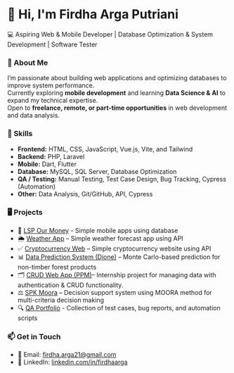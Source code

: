 # 👋 Hi, I'm Firdha Arga Putriani  

💻 Aspiring Web & Mobile Developer | Database Optimization & System Development | Software Tester

### 🚀 About Me
I’m passionate about building web applications and optimizing databases to improve system performance.  
Currently exploring **mobile development** and learning **Data Science & AI** to expand my technical expertise.  
Open to **freelance, remote, or part-time opportunities** in web development and data analysis.  

### 📌 Skills
- **Frontend:** HTML, CSS, JavaScript, Vue.js, Vite, and Tailwind
- **Backend:** PHP, Laravel
- **Mobile:** Dart, Flutter
- **Database:** MySQL, SQL Server, Database Optimization
- **QA / Testing:** Manual Testing, Test Case Design, Bug Tracking, Cypress (Automation)
- **Other:** Data Analysis, Git/GitHub, API, Cypress

### 🖥️ Projects
- 📱 [LSP Our Money](https://github.com/FirdhaArgaPutriani/LSP-OurMoney) - Simple mobile apps using database 
- 🌦️ [Weather App](https://github.com/FirdhaArgaPutriani/Weather_JavaSricpt) – Simple weather forecast app using API  
- ✅ [Cryptocurrency Web](https://github.com/FirdhaArgaPutriani/cryptocurrency_web_js) – Simple cryptocurrency website using API
- 📊 [Data Prediction System (Dione)](https://github.com/FirdhaArgaPutriani/skripsiV6) – Monte Carlo-based prediction for non-timber forest products
- 🗂️ [CRUD Web App (PPM)](https://github.com/FirdhaArgaPutriani/ppmnew)– Internship project for managing data with authentication & CRUD functionality.
- ⚖️ [SPK Moora](https://github.com/FirdhaArgaPutriani/SPK-MOORA) – Decision support system using MOORA method for multi-criteria decision making
- 🔍 [QA Portfolio](https://docs.google.com/spreadsheets/d/1rdOQ97uFBfsarIImhl0-wI9ZmBiB0lr6/edit?usp=sharing&ouid=106694119048487273739&rtpof=true&sd=true) - Collection of test cases, bug reports, and automation scripts

### 📫 Get in Touch
- 📧 Email: firdha.arga21@gmail.com  
- 💼 LinkedIn: [linkedin.com/in/firdhaarga](https://linkedin.com/in/firdhaarga)  
